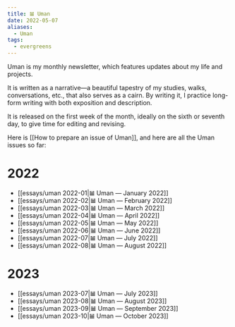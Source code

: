 ```yaml
---
title: 𝌡 Uman
date: 2022-05-07
aliases:
  - Uman
tags:
  - evergreens
---
```

Uman is my monthly newsletter, which features updates about my life and projects.

It is written as a narrative—a beautiful tapestry of my studies, walks, conversations, etc., that also serves as a cairn. By writing it, I practice long-form writing with both exposition and description.

It is released on the first week of the month, ideally on the sixth or seventh day, to give time for editing and revising.

Here is [[How to prepare an issue of Uman]], and here are all the Uman issues so far:

# 2022

- [[essays/uman 2022-01|𝌡 Uman — January 2022]]
- [[essays/uman 2022-02|𝌡 Uman — February 2022]]
- [[essays/uman 2022-03|𝌡 Uman — March 2022]]
- [[essays/uman 2022-04|𝌡 Uman — April 2022]]
- [[essays/uman 2022-05|𝌡 Uman — May 2022]]
- [[essays/uman 2022-06|𝌡 Uman — June 2022]]
- [[essays/uman 2022-07|𝌡 Uman — July 2022]]
- [[essays/uman 2022-08|𝌡 Uman — August 2022]]

# 2023

- [[essays/uman 2023-07|𝌡 Uman — July 2023]]
- [[essays/uman 2023-08|𝌡 Uman — August 2023]]
- [[essays/uman 2023-09|𝌡 Uman — September 2023]]
- [[essays/uman 2023-10|𝌡 Uman — October 2023]]